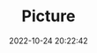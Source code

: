 ---
weight: 1
images:
- /images/edited/149.jpeg
title: Picture
date: 2022-10-24 20:22:42
tags: [luminarneo,work,ILCE7M3,66.0,person,bird]
---